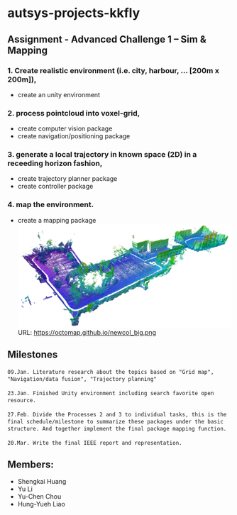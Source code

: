 # autsys-projects-kkfly

## Assignment - Advanced Challenge 1 – Sim & Mapping
### 1. Create realistic environment (i.e. city, harbour, ... [200m x 200m]),
- create an unity environment 
### 2. process pointcloud into voxel-grid,
- create computer vision package
- create navigation/positioning package
### 3. generate a local trajectory in known space (2D) in a receeding horizon fashion,
- create trajectory planner package 
- create controller package
### 4. map the environment.
- create a mapping package
![newcol_big](figures/newcol_big.png)
URL: https://octomap.github.io/newcol_big.png
## Milestones
	09.Jan. Literature research about the topics based on "Grid map", "Navigation/data fusion", "Trajectory planning"
	
	23.Jan. Finished Unity environment including search favorite open resource.

	27.Feb. Divide the Processes 2 and 3 to individual tasks, this is the final schedule/milestone to summarize these packages under the basic structure. And together implement the final package mapping function.

	20.Mar. Write the final IEEE report and representation.

## Members:
- Shengkai Huang 
- Yu Li
- Yu-Chen Chou
- Hung-Yueh Liao
	

	
